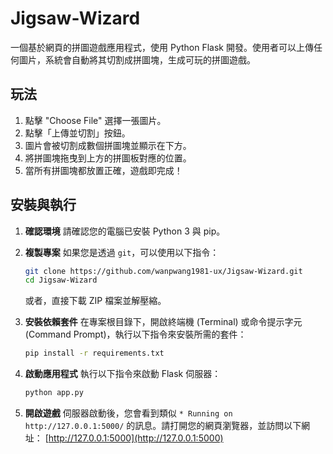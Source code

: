 # Jigsaw-Wizard
一個基於網頁的拼圖遊戲應用程式，使用 Python Flask 開發。使用者可以上傳任何圖片，系統會自動將其切割成拼圖塊，生成可玩的拼圖遊戲。

## 玩法
1. 點擊 "Choose File" 選擇一張圖片。
2. 點擊「上傳並切割」按鈕。
3. 圖片會被切割成數個拼圖塊並顯示在下方。
4. 將拼圖塊拖曳到上方的拼圖板對應的位置。
5. 當所有拼圖塊都放置正確，遊戲即完成！

## 安裝與執行

1. **確認環境**
   請確認您的電腦已安裝 Python 3 與 pip。

2. **複製專案**
   如果您是透過 `git`，可以使用以下指令：
   ```bash
   git clone https://github.com/wanpwang1981-ux/Jigsaw-Wizard.git
   cd Jigsaw-Wizard
   ```
   或者，直接下載 ZIP 檔案並解壓縮。

3. **安裝依賴套件**
   在專案根目錄下，開啟終端機 (Terminal) 或命令提示字元 (Command Prompt)，執行以下指令來安裝所需的套件：
   ```bash
   pip install -r requirements.txt
   ```

4. **啟動應用程式**
   執行以下指令來啟動 Flask 伺服器：
   ```bash
   python app.py
   ```

5. **開啟遊戲**
   伺服器啟動後，您會看到類似 `* Running on http://127.0.0.1:5000/` 的訊息。請打開您的網頁瀏覽器，並訪問以下網址：
   [http://127.0.0.1:5000](http://127.0.0.1:5000)
